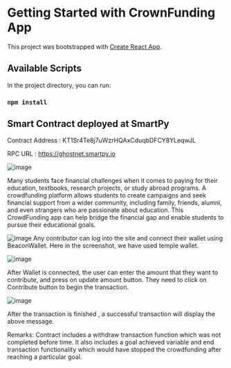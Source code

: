 # Getting Started with CrownFunding App

This project was bootstrapped with [Create React App](https://github.com/facebook/create-react-app).

## Available Scripts

In the project directory, you can run:

### `npm install`

## Smart Contract deployed at SmartPy

Contract Address : KT1Sr4Te8j7uWzrHQAxCduqbDFCY8YLeqwJL

RPC URL : https://ghostnet.smartpy.io

![image](https://github.com/Blockchain-BY-STV/CrowdFunding/assets/94349122/90daf758-76e0-4083-9cc3-df7a2667934f)

Many students face financial challenges when it comes to paying for their education, textbooks, research projects, or study abroad programs. A crowdfunding platform allows students to create campaigns and seek financial support from a wider community, including family, friends, alumni, and even strangers who are passionate about education. This CrowdFunding app can help bridge the financial gap and enable students to pursue their educational goals.

![image](https://github.com/Blockchain-BY-STV/CrowdFunding/assets/94349122/2c42755a-faaa-4a10-92b5-de79f3ffdb45)
Any contributor can log into the site and connect their wallet using BeaconWallet. Here in the screenshot, we have used temple wallet. 

![image](https://github.com/Blockchain-BY-STV/CrowdFunding/assets/94349122/12109c8e-cd34-466a-9f43-925215304775)

After Wallet is connected, the user can enter the amount that they want to contribute, and press  on update amount button. They need to click on Contribute button to begin the transaction.

![image](https://github.com/Blockchain-BY-STV/CrowdFunding/assets/94349122/e675f2a8-4104-4695-bf55-2c1b64806859)

After the transaction is finished , a successful transaction will display the above message.

Remarks:
Contract includes a withdraw transaction function which was not completed before time.
It also includes a goal achieved variable and end transaction functionality which would have stopped the crowdfunding after reaching a particular goal.   

